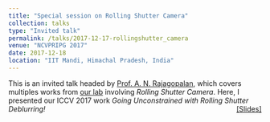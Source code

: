 ```yaml
---
title: "Special session on Rolling Shutter Camera" 
collection: talks
type: "Invited talk"
permalink: /talks/2017-12-17-rollingshutter_camera
venue: "NCVPRIPG 2017"
date: 2017-12-18
location: "IIT Mandi, Himachal Pradesh, India"
---
```

<p style="text-align:left;">
   This is an invited talk headed by <a href="http://www.ee.iitm.ac.in/~raju/">Prof. A. N. Rajagopalan</a>, which covers multiples works from <a href="http://www.ee.iitm.ac.in/ipcvlab/">our lab</a> involving <i>Rolling Shutter Camera</i>. Here, I presented our ICCV 2017 work <i>Going Unconstrained with Rolling Shutter Deblurring! </i>  
    <span style="float:right;">
          <a href="https://drive.google.com/open?id=1y7Eb3jBU756K3mi84gv0DDREvQYGLDs8">&#91;Slides&#93;</a>  
    </span>
</p>

           
    
